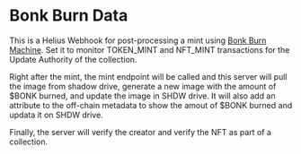 # Bonk Burn Data
This is a Helius Webhook for post-processing a mint using [Bonk Burn Machine](https://github.com/fuzzyyeti/bonk-burn-machine). Set it to monitor TOKEN_MINT and NFT_MINT transactions for the Update Authority of the collection. 

Right after the mint, the mint endpoint will be called and this
server will pull the image from shadow drive, generate a new image with the amount of $BONK burned, and update the image in SHDW drive. It will also add an attribute to the off-chain metadata to show the amout of $BONK burned and updata it on SHDW drive. 

Finally, the server will verify the creator and verify the NFT as part of a collection.
